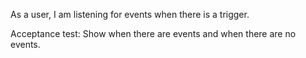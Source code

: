 As a user, I am listening for events when there is a trigger.

Acceptance test: Show when there are events and when there are no events.